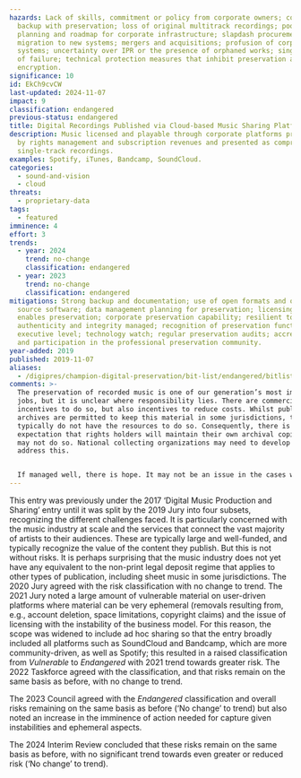 ```yaml
---
hazards: Lack of skills, commitment or policy from corporate owners; conflating
  backup with preservation; loss of original multitrack recordings; poor
  planning and roadmap for corporate infrastructure; slapdash procurement or
  migration to new systems; mergers and acquisitions; profusion of corporate
  systems; uncertainty over IPR or the presence of orphaned works; single point
  of failure; technical protection measures that inhibit preservation actions;
  encryption.
significance: 10
id: EkCh9cvCW
last-updated: 2024-11-07
impact: 9
classification: endangered
previous-status: endangered
title: Digital Recordings Published via Cloud-based Music Sharing Platforms
description: Music licensed and playable through corporate platforms protected
  by rights management and subscription revenues and presented as compressed
  single-track recordings.
examples: Spotify, iTunes, Bandcamp, SoundCloud.
categories:
  - sound-and-vision
  - cloud
threats:
  - proprietary-data
tags:
  - featured
imminence: 4
effort: 3
trends:
  - year: 2024
    trend: no-change
    classification: endangered
  - year: 2023
    trend: no-change
    classification: endangered
mitigations: Strong backup and documentation; use of open formats and open
  source software; data management planning for preservation; licensing that
  enables preservation; corporate preservation capability; resilient to hacking;
  authenticity and integrity managed; recognition of preservation functions at
  executive level; technology watch; regular preservation audits; accreditation
  and participation in the professional preservation community.
year-added: 2019
published: 2019-11-07
aliases:
  - /digipres/champion-digital-preservation/bit-list/endangered/bitlist-published-digital-recordings
comments: >-
  The preservation of recorded music is one of our generation’s most important
  jobs, but it is unclear where responsibility lies. There are commercial
  incentives to do so, but also incentives to reduce costs. Whilst public
  archives are permitted to keep this material in some jurisdictions, they
  typically do not have the resources to do so. Consequently, there is an
  expectation that rights holders will maintain their own archival copies but
  may not do so. National collecting organizations may need to develop a role to
  address this.


  If managed well, there is hope. It may not be an issue in the cases where the production company would hold original recordings and, if a streaming service lost a track (e.g., Spotify), they would go to the production company and ask for a copy. However, it is an issue for those outside of production companies and platforms such as SoundCloud and Bandcamp, which are more community-driven.
---
```

This entry was previously under the 2017 ‘Digital Music Production and Sharing’ entry until it was split by the 2019 Jury into four subsets, recognizing the different challenges faced. It is particularly concerned with the music industry at scale and the services that connect the vast majority of artists to their audiences. These are typically large and well-funded, and typically recognize the value of the content they publish. But this is not without risks. It is perhaps surprising that the music industry does not yet have any equivalent to the non-print legal deposit regime that applies to other types of publication, including sheet music in some jurisdictions. The 2020 Jury agreed with the risk classification with no change to trend. The 2021 Jury noted a large amount of vulnerable material on user-driven platforms where material can be very ephemeral (removals resulting from, e.g., account deletion, space limitations, copyright claims) and the issue of licensing with the instability of the business model. For this reason, the scope was widened to include ad hoc sharing so that the entry broadly included all platforms such as SoundCloud and Bandcamp, which are more community-driven, as well as Spotify; this resulted in a raised classification from *Vulnerable* to *Endangered* with 2021 trend towards greater risk. The 2022 Taskforce agreed with the classification, and that risks remain on the same basis as before, with no change to trend.

The 2023 Council agreed with the *Endangered* classification and overall risks remaining on the same basis as before (‘No change’ to trend) but also noted an increase in the imminence of action needed for capture given instabilities and ephemeral aspects.

The 2024 Interim Review concluded that these risks remain on the same basis as before, with no significant trend towards even greater or reduced risk (‘No change’ to trend).
